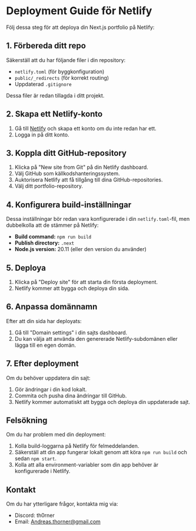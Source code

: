 # Deployment Guide för Netlify

Följ dessa steg för att deploya din Next.js portfolio på Netlify:

## 1. Förbereda ditt repo

Säkerställ att du har följande filer i din repository:
- `netlify.toml` (för byggkonfiguration)
- `public/_redirects` (för korrekt routing)
- Uppdaterad `.gitignore`

Dessa filer är redan tillagda i ditt projekt.

## 2. Skapa ett Netlify-konto

1. Gå till [Netlify](https://www.netlify.com/) och skapa ett konto om du inte redan har ett.
2. Logga in på ditt konto.

## 3. Koppla ditt GitHub-repository

1. Klicka på "New site from Git" på din Netlify dashboard.
2. Välj GitHub som källkodshanteringssystem.
3. Auktorisera Netlify att få tillgång till dina GitHub-repositories.
4. Välj ditt portfolio-repository.

## 4. Konfigurera build-inställningar

Dessa inställningar bör redan vara konfigurerade i din `netlify.toml`-fil, men dubbelkolla att de stämmer på Netlify:

- **Build command:** `npm run build`
- **Publish directory:** `.next`
- **Node.js version:** 20.11 (eller den version du använder)

## 5. Deploya

1. Klicka på "Deploy site" för att starta din första deployment.
2. Netlify kommer att bygga och deploya din sida.

## 6. Anpassa domännamn

Efter att din sida har deployats:

1. Gå till "Domain settings" i din sajts dashboard.
2. Du kan välja att använda den genererade Netlify-subdomänen eller lägga till en egen domän.

## 7. Efter deployment

Om du behöver uppdatera din sajt:

1. Gör ändringar i din kod lokalt.
2. Commita och pusha dina ändringar till GitHub.
3. Netlify kommer automatiskt att bygga och deploya din uppdaterade sajt.

## Felsökning

Om du har problem med din deployment:

1. Kolla build-loggarna på Netlify för felmeddelanden.
2. Säkerställ att din app fungerar lokalt genom att köra `npm run build` och sedan `npm start`.
3. Kolla att alla environment-variabler som din app behöver är konfigurerade i Netlify.

## Kontakt

Om du har ytterligare frågor, kontakta mig via:
- Discord: th0rner
- Email: Andreas.thorner@gmail.com